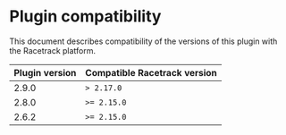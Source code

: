 # Plugin compatibility
This document describes compatibility of the versions of this plugin with the Racetrack platform.

| Plugin version | Compatible Racetrack version |
|----------------|------------------------------|
| 2.9.0          | `> 2.17.0`                   |
| 2.8.0          | `>= 2.15.0`                  |
| 2.6.2          | `>= 2.15.0`                  |
